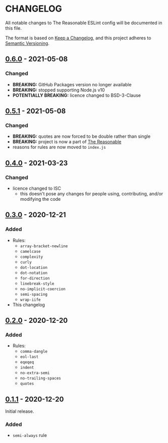 # CHANGELOG

All notable changes to The Reasonable ESLint config will be documented in this file.

The format is based on [Keep a Changelog], and this project adheres to [Semantic Versioning].

## [0.6.0] - 2021-05-08

### Changed

- **BREAKING:** GitHub Packages version no longer available
- **BREAKING:** stopped supporting Node.js v10
- **POTENTIALLY BREAKING:** licence changed to BSD-3-Clause

## [0.5.1] - 2021-05-08

### Changed

- **BREAKING:** quotes are now forced to be double rather than single
- **BREAKING:** project is now a part of [The Reasonable](https://github.com/TheReasonable)
- reasons for rules are now moved to `index.js`

## [0.4.0] - 2021-03-23

### Changed

- licence changed to ISC
  - this doesn't pose any changes for people using, contributing, and/or modifying the code

## [0.3.0] - 2020-12-21

### Added

- Rules:
  - `array-bracket-newline`
  - `camelcase`
  - `complexity`
  - `curly`
  - `dot-location`
  - `dot-notation`
  - `for-direction`
  - `linebreak-style`
  - `no-implicit-coercion`
  - `semi-spacing`
  - `wrap-iife`
- This changelog

## [0.2.0] - 2020-12-20

### Added

- Rules:
  - `comma-dangle`
  - `eol-last`
  - `eqeqeq`
  - `indent`
  - `no-extra-semi`
  - `no-trailing-spaces`
  - `quotes`

## [0.1.1] - 2020-12-20

Initial release.

### Added

- `semi-always` rule

[Unreleased]: https://github.com/TheReasonable/eslint-config/compare/v0.6.0...HEAD
[0.6.0]: https://github.com/TheReasonable/eslint-config/compare/v0.5.1...v0.6.0
[0.5.1]: https://github.com/TheReasonable/eslint-config/compare/v0.4.0...v0.5.1
[0.4.0]: https://github.com/TheReasonable/eslint-config/compare/v0.3.0...v0.4.0
[0.3.0]: https://github.com/TheReasonable/eslint-config/compare/v0.2.0...v0.3.0
[0.2.0]: https://github.com/TheReasonable/eslint-config/compare/v0.1.1...v0.2.0
[0.1.1]: https://github.com/TheReasonable/eslint-config/compare/72fd5e913d65577c0e50f19ff16155d53613d4d0...v0.1.1

[Keep a Changelog]: https://keepachangelog.com/en/1.0.0/
[Semantic Versioning]: https://semver.org/spec/v2.0.0.html
